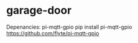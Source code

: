 # garage-door

Depenancies:
pi-mqtt-gpio
pip install pi-mqtt-gpio
https://github.com/flyte/pi-mqtt-gpio
